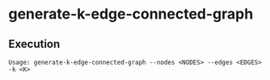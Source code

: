 # generate-k-edge-connected-graph

## Execution

`Usage: generate-k-edge-connected-graph --nodes <NODES> --edges <EDGES> -k <K>`